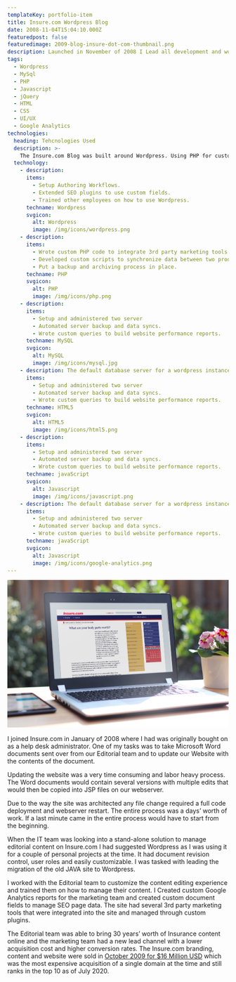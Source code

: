 ```yaml
---
templateKey: portfolio-item
title: Insure.com Wordpress Blog
date: 2008-11-04T15:04:10.000Z
featuredpost: false
featuredimage: 2009-blog-insure-dot-com-thumbnail.png
description: Launched in November of 2008 I Lead all development and worked with our Editorial, Marketing, IT and Business teams to scope project requirements to create a project roadmap.
tags:
  - Wordpress
  - MySql
  - PHP
  - Javascript
  - jQuery
  - HTML
  - CSS
  - UI/UX
  - Google Analytics
technologies:
  heading: Tehcnologies Used
  description: >-
    The Insure.com Blog was built around Wordpress. Using PHP for custom plugin, theme and document types. On the front end I used a combination of HTML5, CSS and Javascript.
  technology:
    - description: 
      items:
        - Setup Authoring Workflows.
        - Extended SEO plugins to use custom fields.
        - Trained other employees on how to use Wordpress.
      techname: Wordpress
      svgicon: 
        alt: Wordpress
        image: /img/icons/wordpress.png
    - description: 
      items:
        - Wrote custom PHP code to integrate 3rd party marketing tools.
        - Developed custom scripts to synchronize data between two production servers.
        - Put a backup and archiving process in place.
      techname: PHP
      svgicon: 
        alt: PHP
        image: /img/icons/php.png
    - description: 
      items:
        - Setup and administered two server
        - Automated server backup and data syncs.
        - Wrote custom queries to build website performance reports.
      techname: MySQL
      svgicon: 
        alt: MySQL
        image: /img/icons/mysql.jpg
    - description: The default database server for a wordpress instance.
      items:
        - Setup and administered two server
        - Automated server backup and data syncs.
        - Wrote custom queries to build website performance reports.
      techname: HTML5
      svgicon: 
        alt: HTML5
        image: /img/icons/html5.png
    - description: 
      items:
        - Setup and administered two server
        - Automated server backup and data syncs.
        - Wrote custom queries to build website performance reports.
      techname: javaScript
      svgicon: 
        alt: Javascript
        image: /img/icons/javascript.png
    - description: The default database server for a wordpress instance.
      items:
        - Setup and administered two server
        - Automated server backup and data syncs.
        - Wrote custom queries to build website performance reports.
      techname: javaScript
      svgicon: 
        alt: Javascript
        image: /img/icons/google-analytics.png
---
```

![Wordpress](2009-blog-insure-dot-com-thumbnail.png)

I joined Insure.com in January of 2008 where I had was originally bought on as a help desk administrator. One of my tasks was to take Microsoft Word documents sent over from our Editorial team and to update our Website with the contents of the document.

Updating the website was a very time consuming and labor heavy process. The Word documents would contain several versions with multiple edits that would then be copied into JSP files on our webserver. 

Due to the way the site was architected any file change required a full code deployment and webserver restart. The entire process was a days’ worth of work. If a last minute came in the entire process would have to start from the beginning.

When the IT team was looking into a stand-alone solution to manage editorial content on Insure.com I had suggested Wordpress as I was using it for a couple of personal projects at the time. It had document revision control, user roles and easily customizable. I was tasked with leading the migration of the old JAVA site to Wordpress.

I worked with the Editorial team to customize the content editing experience and trained them on how to manage their content. I Created custom Google Analytics reports for the marketing team and created custom document fields to manage SEO page data. The site had several 3rd party marketing tools that were integrated into the site and managed through custom plugins.

The Editorial team was able to bring 30 years’ worth of Insurance content online and the marketing team had a new lead channel with a lower acquisition cost and higher conversion rates. The Insure.com branding, content and website were sold in [October 2009 for $16 Million USD](https://techcrunch.com/2009/10/09/insure-com-sells-for-16-million/) which was the most expensive acquisition of a single domain at the time and still ranks in the top 10 as of July 2020.
